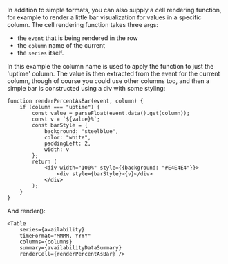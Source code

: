 In addition to simple formats, you can also supply a cell rendering function, for example to render a little bar visualization for values in a specific column. The cell rendering function takes three args:

 * the `event` that is being rendered in the row
 * the `column` name of the current
 * the `series` itself.
 
In this example the column name is used to apply the function to just the 'uptime' column. The value is then extracted from the event for the current column, though of course you could use other columns too, and then a simple bar is constructed using a div with some styling:

    function renderPercentAsBar(event, column) {
        if (column === "uptime") {
            const value = parseFloat(event.data().get(column));
            const v = `${value}%`;
            const barStyle = {
                background: "steelblue",
                color: "white",
                paddingLeft: 2,
                width: v
            };
            return (
                <div width="100%" style={{background: "#E4E4E4"}}>
                    <div style={barStyle}>{v}</div>
                </div>
            );
        }
    }

And render():

    <Table
        series={availability}
        timeFormat="MMMM, YYYY"
        columns={columns}
        summary={availabilityDataSummary}
        renderCell={renderPercentAsBar} />

